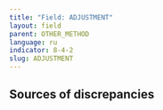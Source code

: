 ```yaml
---
title: "Field: ADJUSTMENT"
layout: field
parent: OTHER_METHOD
language: ru
indicator: 8-4-2
slug: ADJUSTMENT
---
```

## Sources of discrepancies